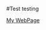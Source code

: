 #Test
testing

[My WebPage]([https://codepen.io/cutestavocado/pen/QWQYObW](https://codepen.io/cutestavocado/pen/QWQYObW))
